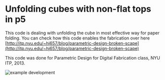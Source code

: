 Unfolding cubes with non-flat tops in p5
=========================================

This code is dealing with unfolding the cube in most effective way for paper folding.
You can check how this code enables the fabrication over here  [http://itp.nyu.edu/~hj657/blog/parametric-design-broken-scape](http://itp.nyu.edu/~hj657/blog/parametric-design-broken-scape)

This code was done for Parametric Design for Digital Fabrication class, NYU ITP, 2013.

![example development](http://itp.nyu.edu/~hj657/blog/wp-content/uploads/2013/12/unfolded.jpg "example development")
